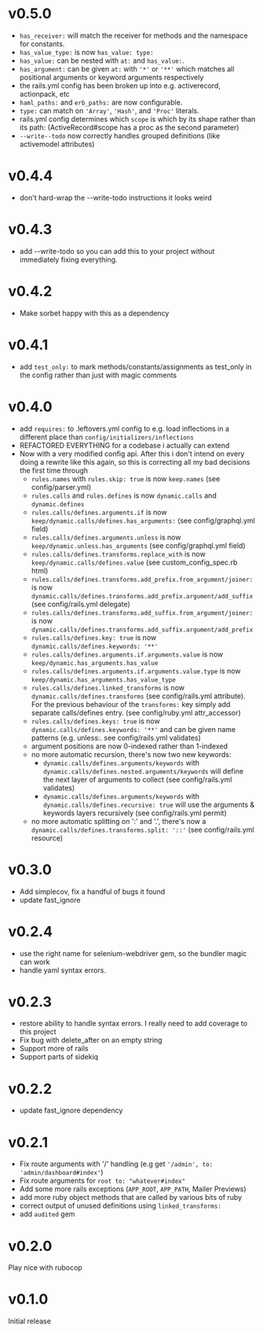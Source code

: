 # v0.5.0
- `has_receiver:` will match the receiver for methods and the namespace for constants.
- `has_value_type:` is now `has_value: type:`
- `has_value:` can be nested with `at:` and `has_value:`.
- `has_argument:` can be given `at:` with `'*'` or `'**'` which matches all positional arguments or keyword arguments respectively
- the rails.yml config has been broken up into e.g. activerecord, actionpack, etc
- `haml_paths:` and `erb_paths:` are now configurable.
- `type:` can match on `'Array'`, `'Hash'`, and `'Proc'` literals.
- rails.yml config determines which `scope` is which by its shape rather than its path: (ActiveRecord#scope has a proc as the second parameter)
- `--write--todo` now correctly handles grouped definitions (like activemodel attributes)

# v0.4.4
- don't hard-wrap the --write-todo instructions it looks weird

# v0.4.3
- add --write-todo so you can add this to your project without
immediately fixing everything.

# v0.4.2
- Make sorbet happy with this as a dependency
# v0.4.1
- add `test_only:` to mark methods/constants/assignments as test_only in the config rather than just with magic comments

# v0.4.0
- add `requires:` to .leftovers.yml config to e.g. load inflections in a different place than `config/initializers/inflections`
- REFACTORED EVERYTHING for a codebase i actually can extend
- Now with a very modified config api. After this i don't intend on every doing a rewrite like this again, so this is correcting all my bad decisions the first time through
  - `rules.names` with `rules.skip: true` is now `keep.names` (see config/parser.yml)
  - `rules.calls` and `rules.defines` is now `dynamic.calls` and `dynamic.defines`
  - `rules.calls/defines.arguments.if` is now `keep/dynamic.calls/defines.has_arguments:` (see config/graphql.yml field)
  - `rules.calls/defines.arguments.unless` is now `keep/dynamic.unless.has_arguments` (see config/graphql.yml field)
  - `rules.calls/defines.transforms.replace_with` is now `keep/dynamic.calls/defines.value` (see custom_config_spec.rb html)
  - `rules.calls/defines.transforms.add_prefix.from_argument/joiner:` is now `dynamic.calls/defines.transforms.add_prefix.argument/add_suffix` (see config/rails.yml delegate)
  - `rules.calls/defines.transforms.add_suffix.from_argument/joiner:` is now `dynamic.calls/defines.transforms.add_suffix.argument/add_prefix`
  - `rules.calls/defines.key: true` is now `dynamic.calls/defines.keywords: '**'`
  - `rules.calls/defines.arguments.if.arguments.value` is now `keep/dynamic.has_arguments.has_value`
  - `rules.calls/defines.arguments.if.arguments.value.type` is now `keep/dynamic.has_arguments.has_value_type`
  - `rules.calls/defines.linked_transforms` is now `dynamic.calls/defines.transforms` (see config/rails.yml attribute). For the previous behaviour of the `transforms:` key simply add separate calls/defines entry. (see config/ruby.yml attr_accessor)
  - `rules.calls/defines.keys: true` is now `dynamic.calls/defines.keywords: '**'` and can be given name patterns (e.g. unless:. see config/rails.yml validates)
  - argument positions are now 0-indexed rather than 1-indexed
  - no more automatic recursion, there's now two new keywords:
    - `dynamic.calls/defines.arguments/keywords` with `dynamic.calls/defines.nested.arguments/keywords` will define the next layer of arguments to collect (see config/rails.yml validates)
    - `dynamic.calls/defines.arguments/keywords` with `dynamic.calls/defines.recursive: true` will use the arguments & keywords layers recursively (see config/rails.yml permit)
  - no more automatic splitting on ':' and '.', there's now a `dynamic.calls/defines.transforms.split: '::'` (see config/rails.yml resource)

# v0.3.0
- Add simplecov, fix a handful of bugs it found
- update fast_ignore

# v0.2.4
- use the right name for selenium-webdriver gem, so the bundler magic can work
- handle yaml syntax errors.

# v0.2.3
- restore ability to handle syntax errors. I really need to add coverage to this project
- Fix bug with delete_after on an empty string
- Support more of rails
- Support parts of sidekiq

# v0.2.2
- update fast_ignore dependency

# v0.2.1

- Fix route arguments with '/' handling (e.g get `'/admin', to: 'admin/dashboard#index'`)
- Fix route arguments for `root to: "whatever#index"`
- Add some more rails exceptions (`APP_ROOT`, `APP_PATH`, Mailer Previews)
- add more ruby object methods that are called by various bits of ruby
- correct output of unused definitions using `linked_transforms:`
- add `audited` gem

# v0.2.0

Play nice with rubocop

# v0.1.0

Initial release
